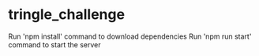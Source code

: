 # tringle_challenge

Run 'npm install' command to download dependencies
Run 'npm run start' command to start the server
